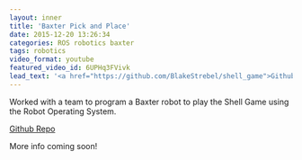 ```yaml
---
layout: inner
title: 'Baxter Pick and Place'
date: 2015-12-20 13:26:34
categories: ROS robotics baxter
tags: robotics
video_format: youtube
featured_video_id: 6UPHq3FVivk
lead_text: '<a href="https://github.com/BlakeStrebel/shell_game">Github Repo</a>'
---
```


Worked with a team to program a Baxter robot to play the Shell Game using the Robot Operating System.

[Github Repo](https://github.com/BlakeStrebel/shell_game)

More info coming soon!
